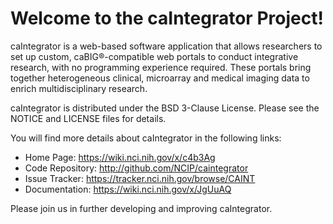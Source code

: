 Welcome to the caIntegrator Project!
==============================

caIntegrator is a web-based software application that allows researchers to set up custom, 
caBIG®-compatible web portals to conduct integrative research, with no  programming experience required. 
These portals bring together heterogeneous clinical, microarray and medical imaging data to enrich multidisciplinary research.

caIntegrator is distributed under the BSD 3-Clause License.
Please see the NOTICE and LICENSE files for details.

You will find more details about caIntegrator in the following links:

 * Home Page: https://wiki.nci.nih.gov/x/c4b3Ag
 * Code Repository: http://github.com/NCIP/caintegrator
 * Issue Tracker: https://tracker.nci.nih.gov/browse/CAINT
 * Documentation: https://wiki.nci.nih.gov/x/JgUuAQ

Please join us in further developing and improving caIntegrator.
